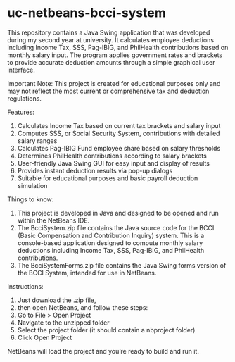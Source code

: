 # uc-netbeans-bcci-system

This repository contains a Java Swing application that was developed during my second year at university. It calculates employee deductions including Income Tax, SSS, Pag-IBIG, and PhilHealth contributions based on monthly salary input. The program applies government rates and brackets to provide accurate deduction amounts through a simple graphical user interface.

Important Note:
This project is created for educational purposes only and may not reflect the most current or comprehensive tax and deduction regulations.

Features:
1. Calculates Income Tax based on current tax brackets and salary input
2. Computes SSS, or Social Security System, contributions with detailed salary ranges
3. Calculates Pag-IBIG Fund employee share based on salary thresholds
4. Determines PhilHealth contributions according to salary brackets
5. User-friendly Java Swing GUI for easy input and display of results
6. Provides instant deduction results via pop-up dialogs
7. Suitable for educational purposes and basic payroll deduction simulation

Things to know:
1. This project is developed in Java and designed to be opened and run within the NetBeans IDE.
2. The BcciSystem.zip file contains the Java source code for the BCCI (Basic Compensation and Contribution Inquiry) system. This is a console-based application designed to compute monthly salary deductions including Income Tax, SSS, Pag-IBIG, and PhilHealth contributions.
3. The BcciSystemForms.zip file contains the Java Swing forms version of the BCCI System, intended for use in NetBeans.

Instructions:
1. Just download the .zip file,
2. then open NetBeans, and follow these steps:
3. Go to File > Open Project
4. Navigate to the unzipped folder
5. Select the project folder (it should contain a nbproject folder)
6. Click Open Project

NetBeans will load the project and you’re ready to build and run it.
